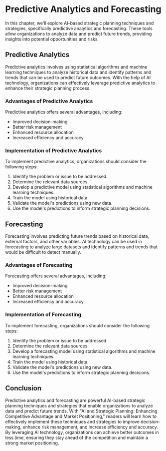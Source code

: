 Predictive Analytics and Forecasting
====================================================================================================

In this chapter, we'll explore AI-based strategic planning techniques and strategies, specifically predictive analytics and forecasting. These tools allow organizations to analyze data and predict future trends, providing insights into potential opportunities and risks.

Predictive Analytics
--------------------

Predictive analytics involves using statistical algorithms and machine learning techniques to analyze historical data and identify patterns and trends that can be used to predict future outcomes. With the help of AI technology, organizations can effectively leverage predictive analytics to enhance their strategic planning process.

### Advantages of Predictive Analytics

Predictive analytics offers several advantages, including:

* Improved decision-making
* Better risk management
* Enhanced resource allocation
* Increased efficiency and accuracy

### Implementation of Predictive Analytics

To implement predictive analytics, organizations should consider the following steps:

1. Identify the problem or issue to be addressed.
2. Determine the relevant data sources.
3. Develop a predictive model using statistical algorithms and machine learning techniques.
4. Train the model using historical data.
5. Validate the model's predictions using new data.
6. Use the model's predictions to inform strategic planning decisions.

Forecasting
-----------

Forecasting involves predicting future trends based on historical data, external factors, and other variables. AI technology can be used in forecasting to analyze large datasets and identify patterns and trends that would be difficult to detect manually.

### Advantages of Forecasting

Forecasting offers several advantages, including:

* Improved decision-making
* Better risk management
* Enhanced resource allocation
* Increased efficiency and accuracy

### Implementation of Forecasting

To implement forecasting, organizations should consider the following steps:

1. Identify the problem or issue to be addressed.
2. Determine the relevant data sources.
3. Develop a forecasting model using statistical algorithms and machine learning techniques.
4. Train the model using historical data.
5. Validate the model's predictions using new data.
6. Use the model's predictions to inform strategic planning decisions.

Conclusion
----------

Predictive analytics and forecasting are powerful AI-based strategic planning techniques and strategies that enable organizations to analyze data and predict future trends. With "AI and Strategic Planning: Enhancing Competitive Advantage and Market Positioning," readers will learn how to effectively implement these techniques and strategies to improve decision-making, enhance risk management, and increase efficiency and accuracy. By leveraging AI technology, organizations can achieve better outcomes in less time, ensuring they stay ahead of the competition and maintain a strong market positioning.

